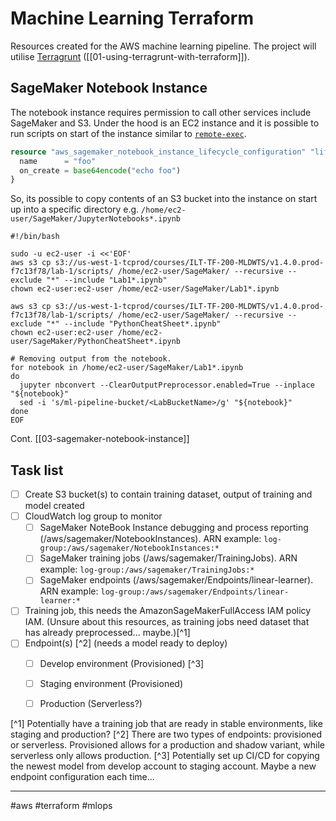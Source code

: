 # Machine Learning Terraform

Resources created for the AWS machine learning pipeline. The project will utilise [Terragrunt](https://terragrunt.gruntwork.io/) ([[01-using-terragrunt-with-terraform]]).

## SageMaker Notebook Instance

The notebook instance requires permission to call other services include SageMaker and S3. Under the hood is an EC2 instance and it is possible to run scripts on start of the instance similar to [`remote-exec`](https://developer.hashicorp.com/terraform/language/resources/provisioners/remote-exec).

```terraform
resource "aws_sagemaker_notebook_instance_lifecycle_configuration" "lifecycle" {
  name      = "foo"
  on_create = base64encode("echo foo")
}
```

So, its possible to copy contents of an S3 bucket into the instance on start up into a specific directory e.g. `/home/ec2-user/SageMaker/JupyterNotebooks*.ipynb`

```shell
#!/bin/bash

sudo -u ec2-user -i <<'EOF'
aws s3 cp s3://us-west-1-tcprod/courses/ILT-TF-200-MLDWTS/v1.4.0.prod-f7c13f78/lab-1/scripts/ /home/ec2-user/SageMaker/ --recursive --exclude "*" --include "Lab1*.ipynb"
chown ec2-user:ec2-user /home/ec2-user/SageMaker/Lab1*.ipynb

aws s3 cp s3://us-west-1-tcprod/courses/ILT-TF-200-MLDWTS/v1.4.0.prod-f7c13f78/lab-1/scripts/ /home/ec2-user/SageMaker/ --recursive --exclude "*" --include "PythonCheatSheet*.ipynb"
chown ec2-user:ec2-user /home/ec2-user/SageMaker/PythonCheatSheet*.ipynb

# Removing output from the notebook.
for notebook in /home/ec2-user/SageMaker/Lab1*.ipynb
do
  jupyter nbconvert --ClearOutputPreprocessor.enabled=True --inplace "${notebook}"
  sed -i 's/ml-pipeline-bucket/<LabBucketName>/g' "${notebook}"
done
EOF
```

Cont. [[03-sagemaker-notebook-instance]]

## Task list

- [ ] Create S3 bucket(s) to contain training dataset, output of training and model created
- [ ] CloudWatch log group to monitor 
	- [ ] SageMaker NoteBook Instance debugging and process reporting (/aws/sagemaker/NotebookInstances). ARN example: `log-group:/aws/sagemaker/NotebookInstances:*`
	- [ ] SageMaker training jobs (/aws/sagemaker/TrainingJobs). ARN example: `log-group:/aws/sagemaker/TrainingJobs:*`
	- [ ] SageMaker endpoints (/aws/sagemaker/Endpoints/linear-learner). ARN example: `log-group:/aws/sagemaker/Endpoints/linear-learner:*`
- [ ] Training job, this needs the AmazonSageMakerFullAccess IAM policy IAM. (Unsure about this resources, as training jobs need dataset that has already preprocessed... maybe.)[^1] 
- [ ] Endpoint(s) [^2] (needs a model ready to deploy)
	- [ ] Develop environment (Provisioned) [^3]
	- [ ] Staging environment (Provisioned)
	- [ ] Production (Serverless?)


[^1] Potentially have a training job that are ready in stable environments, like staging and production?
[^2] There are two types of endpoints: provisioned or serverless. Provisioned allows for a production and shadow variant, while serverless only allows production.
[^3] Potentially set up CI/CD for copying the newest model from develop account to staging account. Maybe a new endpoint configuration each time...

---

#aws #terraform #mlops 